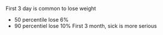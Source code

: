 First 3 day is common to lose weight
- 50 percentile lose 6%
- 90 percentiel lose 10%
First 3 month, sick is more serious


